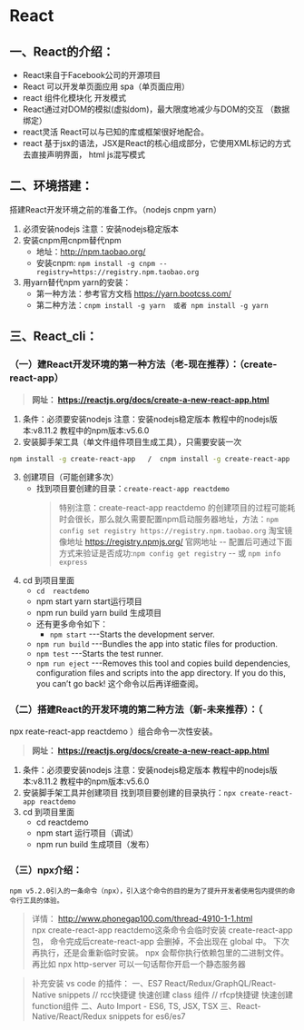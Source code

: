 # React
## 一、React的介绍：
- React来自于Facebook公司的开源项目
- React 可以开发单页面应用       spa（单页面应用）		
- react 组件化模块化  开发模式
- React通过对DOM的模拟(虚拟dom)，最大限度地减少与DOM的交互  （数据绑定）		
- react灵活  React可以与已知的库或框架很好地配合。	
- react 基于jsx的语法，JSX是React的核心组成部分，它使用XML标记的方式去直接声明界面，  html  js混写模式

## 二、环境搭建：

搭建React开发环境之前的准备工作。（nodejs cnpm yarn）
1. 必须安装nodejs      注意：安装nodejs稳定版本
2. 安装cnpm用cnpm替代npm
	- 地址：http://npm.taobao.org/
	- 安装cnpm:		`npm install -g cnpm --registry=https://registry.npm.taobao.org`
3. 用yarn替代npm
		yarn的安装：
	- 第一种方法：参考官方文档 https://yarn.bootcss.com/
	- 第二种方法：`cnpm install -g yarn  或者 npm install -g yarn`

## 三、React_cli：

### （一）建React开发环境的第一种方法（老-现在推荐）：（create-react-app）
> **网址： https://reactjs.org/docs/create-a-new-react-app.html**

1. 条件：必须要安装nodejs     注意：安装nodejs稳定版本      教程中的nodejs版本:v8.11.2            教程中的npm版本:v5.6.0
1. 安装脚手架工具（单文件组件项目生成工具），只需要安装一次
```bash
npm install -g create-react-app   /  cnpm install -g create-react-app
```
3. 创建项目（可能创建多次）	
	- 找到项目要创建的目录：`create-react-app reactdemo`
		> 特别注意：create-react-app reactdemo  的创建项目的过程可能耗时会很长，那么就久需要配置npm启动服务器地址，方法：`npm config set registry https://registry.npm.taobao.org`  淘宝镜像地址
    https://registry.npmjs.org/  官网地址
		-- 配置后可通过下面方式来验证是否成功:`npm config get registry` -- 或 `npm info express`
4. cd  到项目里面	
	- `cd  reactdemo`
	- npm start             yarn start运行项目
	- npm run build         yarn build 生成项目
	- 还有更多命令如下：
		- `npm start`    ---Starts the development server.    			
  	- `npm run build`		---Bundles the app into static files for production.
  	- `npm test`  		---Starts the test runner.
  	- `npm run eject`   ---Removes this tool and copies build dependencies, configuration files	and scripts into the app directory. If you do this, you can’t go back! 这个命令以后再详细查阅。

### （二）搭建React的开发环境的第二种方法（新-未来推荐）：（
npx reate-react-app reactdemo ）组合命令一次性安装。
> **网址：	https://reactjs.org/docs/create-a-new-react-app.html**



1. 条件：必须要安装nodejs     注意：安装nodejs稳定版本      教程中的nodejs版本:v8.11.2            教程中的npm版本:v5.6.0
2. 安装脚手架工具并创建项目		找到项目要创建的目录执行：`npx create-react-app reactdemo`
3. cd  到项目里面	
	- cd  reactdemo
	- npm start  运行项目（调试）
	- npm run build 生成项目（发布）

### （三）npx介绍：	
	npm v5.2.0引入的一条命令（npx），引入这个命令的目的是为了提升开发者使用包内提供的命令行工具的体验。
> 详情：	http://www.phonegap100.com/thread-4910-1-1.html  
> npx create-react-app reactdemo这条命令会临时安装 create-react-app 包，	命令完成后create-react-app 会删掉，不会出现在 global 中。	下次再执行，还是会重新临时安装。	npx 会帮你执行依赖包里的二进制文件。再比如 npx http-server 可以一句话帮你开启一个静态服务器  

> 补充安装 vs code 的插件：
	一、ES7 React/Redux/GraphQL/React-Native snippets
		// rcc快捷键 快速创建 class 组件
		// rfcp快捷键 快速创建 function组件
	二、Auto Import - ES6, TS, JSX, TSX
 	三、React-Native/React/Redux snippets for es6/es7
